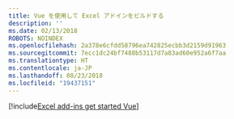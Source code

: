 ```yaml
---
title: Vue を使用して Excel アドインをビルドする
description: ''
ms.date: 02/13/2018
ROBOTS: NOINDEX
ms.openlocfilehash: 2a378e6cfdd58796ea742825ecbb3d2159d91963
ms.sourcegitcommit: 7ecc1dc24bf7488b53117d7a83ad60e952a6f7aa
ms.translationtype: HT
ms.contentlocale: ja-JP
ms.lasthandoff: 08/23/2018
ms.locfileid: "19437151"
---
```

[!include[Excel add-ins get started Vue](../includes/file-get-started-excel-vue.md)]
